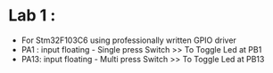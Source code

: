 # Lab 1 : 
- For Stm32F103C6 using professionally written GPIO driver
- PA1 : input floating - Single press Switch  >> To Toggle Led at PB1
- PA13: input floating - Multi press Switch   >> To Toggle Led at PB13


